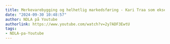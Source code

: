 ```yaml
---
title: Merkevarebygging og helhetlig markedsføring - Kari Traa som eksempel
date: "2024-09-30 10:48:57"
author: NDLA på Youtube
authorlink: https://www.youtube.com/watch?v=2y7ADF3EwtU
tags:
- NDLA-pa-Youtube
---
```

